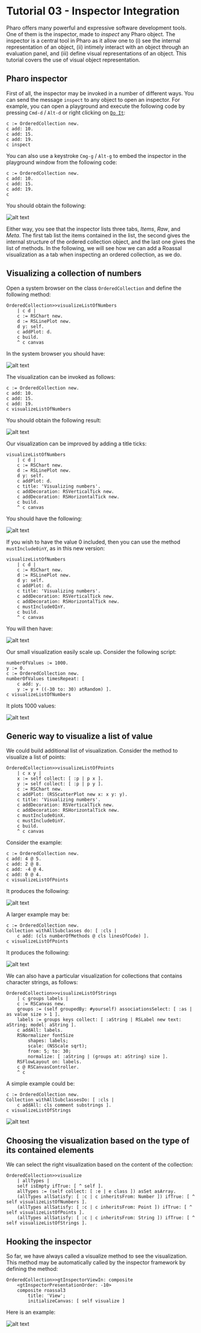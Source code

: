 # Tutorial 03 - Inspector Integration

Pharo offers many powerful and expressive software development tools. One of them is the inspector, made to _inspect_ any Pharo object.
The inspector is a central tool in Pharo as it allow one to (i) see the internal representation of an object, (ii) intimely interact with an object through an evaluation panel, and (iii) define visual representations of an object. This tutorial covers the use of visual object representation.

## Pharo inspector

First of all, the inspector may be invoked in a number of different ways. You can send the message `inspect` to any object to open an inspector. For example, you can open a playground and execute the following code by pressing `Cmd-d` / `Alt-d` or right clicking on [`Do It`](../screenshots/Tutorial03-Inspector.png):

```Smalltalk
c := OrderedCollection new.
c add: 10.
c add: 15.
c add: 19.
c inspect
```

You can also use a keystroke `Cmg-g` / `Alt-g` to embed the inspector in the playground window from the following code:

```Smalltalk
c := OrderedCollection new.
c add: 10.
c add: 15.
c add: 19.
c
```

You should obtain the following:

![alt text](../screenshots/Tutorial03-Inspector2.png)

Either way, you see that the inspector lists three tabs, _Items_, _Raw_, and _Meta_. The first tab list the items contained in the list, the second gives the internal structure of the ordered collection object, and the last one gives the list of methods. In the following, we will see how we can add a Roassal visualization as a tab when inspecting an ordered collection, as we do.

## Visualizing a collection of numbers

Open a system browser on the class `OrderedCollection` and define the following method:

```Smalltalk
OrderedCollection>>visualizeListOfNumbers
	| c d |
	c := RSChart new.
	d := RSLinePlot new.
	d y: self.
	c addPlot: d.
	c build.
	^ c canvas
```

In the system browser you should have:

![alt text](../screenshots/Tutorial03-SystemBrowser.png)


The visualization can be invoked as follows:

```Smalltalk
c := OrderedCollection new.
c add: 10.
c add: 15.
c add: 19.
c visualizeListOfNumbers
```

You should obtain the following result:

![alt text](../screenshots/Tutorial03-ListOfNumbers.png)

Our visualization can be improved by adding a title ticks:

```Smalltalk
visualizeListOfNumbers
	| c d |
	c := RSChart new.
	d := RSLinePlot new.
	d y: self.
	c addPlot: d.
	c title: 'Visualizing numbers'.
	c addDecoration: RSVerticalTick new.
	c addDecoration: RSHorizontalTick new.
	c build.
	^ c canvas
```

You should have the following:

![alt text](../screenshots/Tutorial03-ListOfNumbers2.png)

If you wish to have the value 0 included, then you can use the method `mustInclude0inY`, as in this new version:

```Smalltalk
visualizeListOfNumbers
	| c d |
	c := RSChart new.
	d := RSLinePlot new.
	d y: self.
	c addPlot: d.
	c title: 'Visualizing numbers'.
	c addDecoration: RSVerticalTick new.
	c addDecoration: RSHorizontalTick new.
	c mustInclude0InY.
	c build.
	^ c canvas
```

You will then have:

![alt text](../screenshots/Tutorial03-ListOfNumbers3.png)

Our small visualization easily scale up. Consider the following script:

```Smalltalk
numberOfValues := 1000.
y := 0.
c := OrderedCollection new.
numberOfValues timesRepeat: [
	c add: y.
	y := y + ((-30 to: 30) atRandom) ].
c visualizeListOfNumbers
```

It plots 1000 values:

![alt text](../screenshots/Tutorial03-ListOfNumbers4.png)


## Generic way to visualize a list of value

We could build additional list of visualization. Consider the method to visualize a list of points:
```Smalltalk
OrderedCollection>>visualizeListOfPoints
	| c x y |
	x := self collect: [ :p | p x ].
	y := self collect: [ :p | p y ].
	c := RSChart new.
	c addPlot: (RSScatterPlot new x: x y: y).
	c title: 'Visualizing numbers'.
	c addDecoration: RSVerticalTick new.
	c addDecoration: RSHorizontalTick new.
	c mustInclude0inX.
	c mustInclude0inY.
	c build.
	^ c canvas
```

Consider the example:

```Smalltalk
c := OrderedCollection new.
c add: 4 @ 5.
c add: 2 @ 8.
c add: -4 @ 4.
c add: 0 @ 4.
c visualizeListOfPoints
```

It produces the following:

![alt text](../screenshots/Tutorial03-ListOfPoints.png)


A larger example may be:

```Smalltalk
c := OrderedCollection new.
Collection withAllSubclasses do: [ :cls |
	c add: (cls numberOfMethods @ cls linesOfCode) ].
c visualizeListOfPoints
```

It produces the following:

![alt text](../screenshots/Tutorial03-ListOfPoints2.png)


We can also have a particular visualization for collections that contains character strings, as follows:

```Smalltalk
OrderedCollection>>visualizeListOfStrings
	| c groups labels |
	c := RSCanvas new.
	groups := (self groupedBy: #yourself) associationsSelect: [ :as | as value size > 1 ].
	labels := groups keys collect: [ :aString | RSLabel new text: aString; model: aString ].
	c addAll: labels.
	RSNormalizer fontSize
		shapes: labels;
		scale: (NSScale sqrt);
		from: 5; to: 30;
		normalize: [ :aString | (groups at: aString) size ].
	RSFlowLayout on: labels.
	c @ RSCanvasController.
	^ c
```

A simple example could be:

```Smalltalk
c := OrderedCollection new.
Collection withAllSubclassesDo: [ :cls |
	c addAll: cls comment substrings ].
c visualizeListOfStrings
```

![alt text](../screenshots/Tutorial03-ListOfStrings.png)


## Choosing the visualization based on the type of its contained elements

We can select the right visualization based on the content of the collection:

```Smalltalk
OrderedCollection>>visualize
	| allTypes |
	self isEmpty ifTrue: [ ^ self ].
	allTypes := (self collect: [ :e | e class ]) asSet asArray.
	(allTypes allSatisfy: [ :c | c inheritsFrom: Number ]) ifTrue: [ ^ self visualizeListOfNumbers ].
	(allTypes allSatisfy: [ :c | c inheritsFrom: Point ]) ifTrue: [ ^ self visualizeListOfPoints ].
	(allTypes allSatisfy: [ :c | c inheritsFrom: String ]) ifTrue: [ ^ self visualizeListOfStrings ].
```

## Hooking the inspector

So far, we have always called a visualize method to see the visualization. This method may be automatically called by the inspector framework by defining the method:

```Smalltalk
OrderedCollection>>gtInspectorViewIn: composite
	<gtInspectorPresentationOrder: -10>
	composite roassal3
		title: 'View';
		initializeCanvas: [ self visualize ]
```

Here is an example:


![alt text](../screenshots/Tutorial03-InspectorFinal.png)
